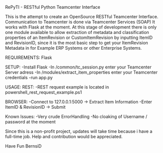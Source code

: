 RePyTI - RESTful Python Teamcenter Interface

This is the attempt to create an OpenSource RESTful Teamcenter Interface.
Communication to Teamcenter is done via Teamcenter Services (SOAP)
It works with Flask at the moment.
At this stage of development there is only one module available to allow extraction of metadata and classification properties
of an ItemRevision or CustomItemRevision by inputting ItemID and RevisionID, since it is the most basic step to get your ItemRevision Metadata in for Example ERP Systems or other Enterprise Systems. 


REQUIREMENTS:
Flask

SETUP:
-Install Flask
-In /common/tc_session.py enter your Teamcenter Server adress
-In /modules/extract_item_properties enter your Teamcenter credentials
-run app.py

USAGE:
REST:
-REST request example is located in powershell_rest_request_example.ps1

BROWSER:
-Connect to 127.0.0.1:5000 -> Extract Item Information
-Enter ItemID & RevisionID -> Submit

Known Issues:
-Very crude ErrorHandling
-No cloaking of Username / password at the moment


Since this is a non-profit project, updates will take time because i have a full-time job.
Help and contribution would be appreciated.

Have Fun
BernsiD
